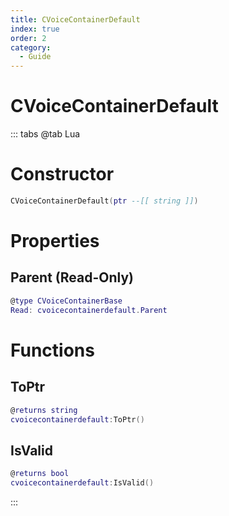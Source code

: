 ```yaml
---
title: CVoiceContainerDefault
index: true
order: 2
category:
  - Guide
---
```


# CVoiceContainerDefault

::: tabs
@tab Lua
# Constructor
```lua
CVoiceContainerDefault(ptr --[[ string ]])
```
# Properties
## Parent (Read-Only)
```lua
@type CVoiceContainerBase
Read: cvoicecontainerdefault.Parent
```
# Functions
## ToPtr
```lua
@returns string
cvoicecontainerdefault:ToPtr()
```
## IsValid
```lua
@returns bool
cvoicecontainerdefault:IsValid()
```

:::